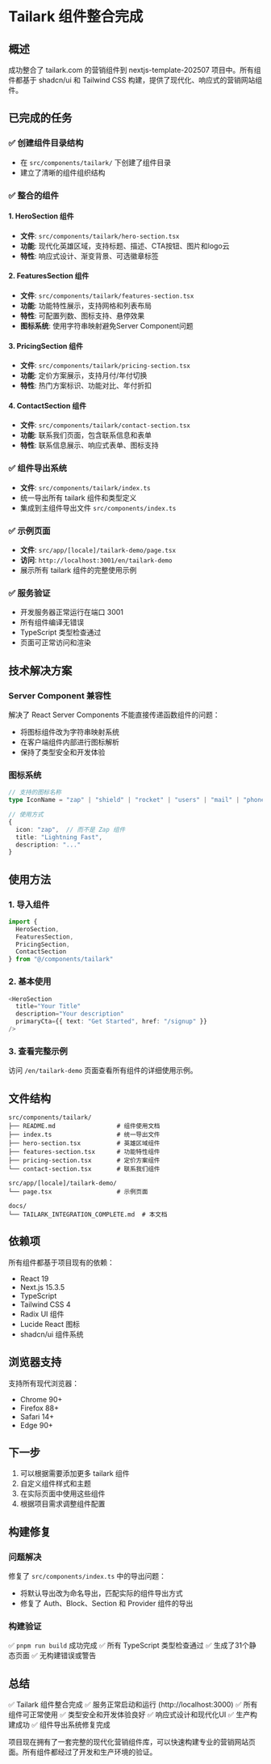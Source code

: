 # Tailark 组件整合完成

## 概述

成功整合了 tailark.com 的营销组件到 nextjs-template-202507 项目中。所有组件都基于 shadcn/ui 和 Tailwind CSS 构建，提供了现代化、响应式的营销网站组件。

## 已完成的任务

### ✅ 创建组件目录结构
- 在 `src/components/tailark/` 下创建了组件目录
- 建立了清晰的组件组织结构

### ✅ 整合的组件

#### 1. HeroSection 组件
- **文件**: `src/components/tailark/hero-section.tsx`
- **功能**: 现代化英雄区域，支持标题、描述、CTA按钮、图片和logo云
- **特性**: 响应式设计、渐变背景、可选徽章标签

#### 2. FeaturesSection 组件
- **文件**: `src/components/tailark/features-section.tsx`
- **功能**: 功能特性展示，支持网格和列表布局
- **特性**: 可配置列数、图标支持、悬停效果
- **图标系统**: 使用字符串映射避免Server Component问题

#### 3. PricingSection 组件
- **文件**: `src/components/tailark/pricing-section.tsx`
- **功能**: 定价方案展示，支持月付/年付切换
- **特性**: 热门方案标识、功能对比、年付折扣

#### 4. ContactSection 组件
- **文件**: `src/components/tailark/contact-section.tsx`
- **功能**: 联系我们页面，包含联系信息和表单
- **特性**: 联系信息展示、响应式表单、图标支持

### ✅ 组件导出系统
- **文件**: `src/components/tailark/index.ts`
- 统一导出所有 tailark 组件和类型定义
- 集成到主组件导出文件 `src/components/index.ts`

### ✅ 示例页面
- **文件**: `src/app/[locale]/tailark-demo/page.tsx`
- **访问**: `http://localhost:3001/en/tailark-demo`
- 展示所有 tailark 组件的完整使用示例

### ✅ 服务验证
- 开发服务器正常运行在端口 3001
- 所有组件编译无错误
- TypeScript 类型检查通过
- 页面可正常访问和渲染

## 技术解决方案

### Server Component 兼容性
解决了 React Server Components 不能直接传递函数组件的问题：
- 将图标组件改为字符串映射系统
- 在客户端组件内部进行图标解析
- 保持了类型安全和开发体验

### 图标系统
```typescript
// 支持的图标名称
type IconName = "zap" | "shield" | "rocket" | "users" | "mail" | "phone" | "mapPin"

// 使用方式
{
  icon: "zap",  // 而不是 Zap 组件
  title: "Lightning Fast",
  description: "..."
}
```

## 使用方法

### 1. 导入组件
```typescript
import { 
  HeroSection, 
  FeaturesSection, 
  PricingSection, 
  ContactSection 
} from "@/components/tailark"
```

### 2. 基本使用
```typescript
<HeroSection
  title="Your Title"
  description="Your description"
  primaryCta={{ text: "Get Started", href: "/signup" }}
/>
```

### 3. 查看完整示例
访问 `/en/tailark-demo` 页面查看所有组件的详细使用示例。

## 文件结构

```
src/components/tailark/
├── README.md                 # 组件使用文档
├── index.ts                  # 统一导出文件
├── hero-section.tsx          # 英雄区域组件
├── features-section.tsx      # 功能特性组件
├── pricing-section.tsx       # 定价方案组件
└── contact-section.tsx       # 联系我们组件

src/app/[locale]/tailark-demo/
└── page.tsx                  # 示例页面

docs/
└── TAILARK_INTEGRATION_COMPLETE.md  # 本文档
```

## 依赖项

所有组件都基于项目现有的依赖：
- React 19
- Next.js 15.3.5
- TypeScript
- Tailwind CSS 4
- Radix UI 组件
- Lucide React 图标
- shadcn/ui 组件系统

## 浏览器支持

支持所有现代浏览器：
- Chrome 90+
- Firefox 88+
- Safari 14+
- Edge 90+

## 下一步

1. 可以根据需要添加更多 tailark 组件
2. 自定义组件样式和主题
3. 在实际页面中使用这些组件
4. 根据项目需求调整组件配置

## 构建修复

### 问题解决
修复了 `src/components/index.ts` 中的导出问题：
- 将默认导出改为命名导出，匹配实际的组件导出方式
- 修复了 Auth、Block、Section 和 Provider 组件的导出

### 构建验证
✅ `pnpm run build` 成功完成
✅ 所有 TypeScript 类型检查通过
✅ 生成了31个静态页面
✅ 无构建错误或警告

## 总结

✅ Tailark 组件整合完成
✅ 服务正常启动和运行 (http://localhost:3000)
✅ 所有组件可正常使用
✅ 类型安全和开发体验良好
✅ 响应式设计和现代化UI
✅ 生产构建成功
✅ 组件导出系统修复完成

项目现在拥有了一套完整的现代化营销组件库，可以快速构建专业的营销网站页面。所有组件都经过了开发和生产环境的验证。
